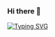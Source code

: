 ### Hi there 👋

[![Typing SVG](https://readme-typing-svg.demolab.com/?lines=Hello+my+name+is+Shaul;Second+line+of+text)](https://git.io/typing-svg)
